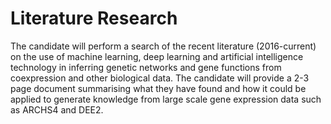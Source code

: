 # Literature Research 

The candidate will perform a search of the recent literature (2016-current) on the use of machine learning, deep learning and artificial intelligence technology in inferring genetic networks and gene functions from coexpression and other biological data.
The candidate will provide a 2-3 page document summarising what they have found and how it could be applied to generate knowledge from large scale gene expression data such as ARCHS4 and DEE2.

